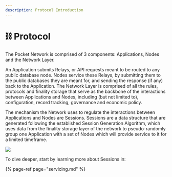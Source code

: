 ```yaml
---
description: Protocol Introduction
---
```


# ⛓ Protocol

The Pocket Network is comprised of 3 components: Applications, Nodes and the Network Layer.

An Application submits Relays, or API requests meant to be routed to any public database node. Nodes service these Relays, by submitting them to the public databases they are meant for, and sending the response \(if any\) back to the Application. The Network Layer is comprised of all the rules, protocols and finality storage that serve as the backbone of the interactions between Applications and Nodes, including \(but not limited to\), configuration, record tracking, governance and economic policy. 

The mechanism the Network uses to regulate the interactions between Applications and Nodes are Sessions. Sessions are a data structure that are generated following the established Session Generation Algorithm, which uses data from the finality storage layer of the network to pseudo-randomly group one Application with a set of Nodes which will provide service to it for a limited timeframe.

![](../../.gitbook/assets/mainet_architecture.png)

To dive deeper, start by learning more about Sessions in:

{% page-ref page="servicing.md" %}

